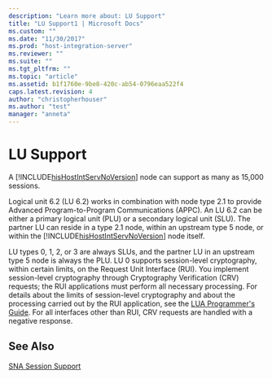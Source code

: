 ```yaml
---
description: "Learn more about: LU Support"
title: "LU Support1 | Microsoft Docs"
ms.custom: ""
ms.date: "11/30/2017"
ms.prod: "host-integration-server"
ms.reviewer: ""
ms.suite: ""
ms.tgt_pltfrm: ""
ms.topic: "article"
ms.assetid: b1f1760e-9be8-420c-ab54-0796eaa522f4
caps.latest.revision: 4
author: "christopherhouser"
ms.author: "test"
manager: "anneta"
---
```

# LU Support
A [!INCLUDE[hisHostIntServNoVersion](../includes/hishostintservnoversion-md.md)] node can support as many as 15,000 sessions.  
  
 Logical unit 6.2 (LU 6.2) works in combination with node type 2.1 to provide Advanced Program-to-Program Communications (APPC). An LU 6.2 can be either a primary logical unit (PLU) or a secondary logical unit (SLU). The partner LU can reside in a type 2.1 node, within an upstream type 5 node, or within the [!INCLUDE[hisHostIntServNoVersion](../includes/hishostintservnoversion-md.md)] node itself.  
  
 LU types 0, 1, 2, or 3 are always SLUs, and the partner LU in an upstream type 5 node is always the PLU. LU 0 supports session-level cryptography, within certain limits, on the Request Unit Interface (RUI). You implement session-level cryptography through Cryptography Verification (CRV) requests; the RUI applications must perform all necessary processing. For details about the limits of session-level cryptography and about the processing carried out by the RUI application, see the [LUA Programmer's Guide](./lua-programmer-s-guide1.md). For all interfaces other than RUI, CRV requests are handled with a negative response.  
  
## See Also  
 [SNA Session Support](../core/sna-session-support2.md)

